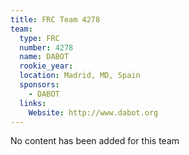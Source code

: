 ```yaml
---
title: FRC Team 4278
team:
  type: FRC
  number: 4278
  name: DABOT
  rookie_year: 
  location: Madrid, MD, Spain
  sponsors:
    - DABOT
  links:
    Website: http://www.dabot.org
---
```

No content has been added for this team